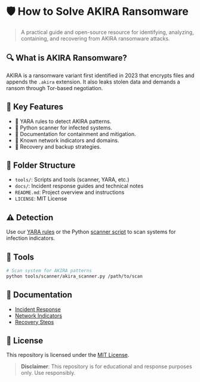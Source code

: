 # 🛡️ How to Solve AKIRA Ransomware

> A practical guide and open-source resource for identifying, analyzing, containing, and recovering from AKIRA ransomware attacks.

## 🔍 What is AKIRA Ransomware?

AKIRA is a ransomware variant first identified in 2023 that encrypts files and appends the `.akira` extension. It also leaks stolen data and demands a ransom through Tor-based negotiation.

## 📌 Key Features

- 🧬 YARA rules to detect AKIRA patterns.
- 🧪 Python scanner for infected systems.
- 🔐 Documentation for containment and mitigation.
- 📡 Known network indicators and domains.
- 🧯 Recovery and backup strategies.

## 📂 Folder Structure

- `tools/`: Scripts and tools (scanner, YARA, etc.)
- `docs/`: Incident response guides and technical notes
- `README.md`: Project overview and instructions
- `LICENSE`: MIT License

## ⚠️ Detection

Use our [YARA rules](tools/yara_rules/akira.yar) or the Python [scanner script](tools/scanner/akira_scanner.py) to scan systems for infection indicators.

## 🧰 Tools

```bash
# Scan system for AKIRA patterns
python tools/scanner/akira_scanner.py /path/to/scan
```

## 🧾 Documentation

- [Incident Response](docs/incident_response.md)
- [Network Indicators](docs/network_indicators.md)
- [Recovery Steps](docs/recovery_steps.md)

## 📜 License

This repository is licensed under the [MIT License](LICENSE).

> **Disclaimer**: This repository is for educational and response purposes only. Use responsibly.
